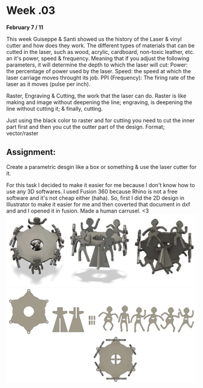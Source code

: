 # Week .03

**February 7 / 11**

This week Guiseppe & Santi showed us the history of the Laser & vinyl cutter and how does they work. The different types of materials that can be cutted in the laser, such as wood, acrylic, cardboard, non-toxic leather, etc. an it's power, speed & frequency.
Meaning that if you adjust the following parameters, it will determine the depth to which the laser will cut:
Power: the percentage of power used by the laser.
Speed: the speed at which the laser carriage moves throught its job.
PPI (Frequency): The firing rate of the laser as it moves (pulse per inch).

Raster, Engraving & Cutting, the work that the laser can do. Raster is like making and image without deepening the line; engraving, is deepening the line without cutting it; & finally, cutting.

Just using the black color to raster and for cutting you need to cut the inner part first and then you cut the outter part of the design. Format; vector/raster

## Assignment:
Create a parametric desgin like a box or something & use the laser cutter for it.

For this task I decided to make it easier for me because I don't know how to use any 3D softwares. I used Fusion 360 because Rhino is not a free software and it's not cheap either (haha). So, first I did the 2D design in Illustrator to make it easier for me and then coverted that document in dxf and and I opened it in fusion. Made a human carrusel. <3
<img src= "../../images/monoscarrusel.jpg" alt="Photo of Carrusel design">
<img src= "../../images/monos.png" alt="Photo of Carrusel design">
